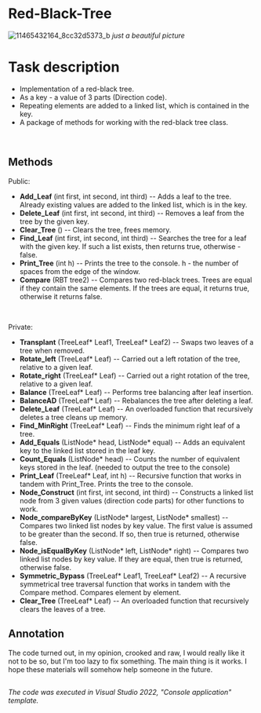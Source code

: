# Red-Black-Tree
![11465432164_8cc32d5373_b](https://user-images.githubusercontent.com/76991612/205485435-05a90e88-9116-4c97-ae21-36025fd14acb.jpg)
*just a beautiful picture*
# Task description
 - Implementation of a red-black tree.
 - As a key - a value of 3 parts (Direction code).
 - Repeating elements are added to a linked list, which is contained in the key.
 - A package of methods for working with the red-black tree class.
 
 
 &nbsp;



## Methods
Public:
- **Add_Leaf** (int first, int second, int third)  -- Adds a leaf to the tree. Already existing values are added to the linked list, which is in the key. 
- **Delete_Leaf** (int first, int second, int third)  --  Removes a leaf from the tree by the given key.
- **Clear_Tree** ()  -- Clears the tree, frees memory.
- **Find_Leaf** (int first, int second, int third) -- Searches the tree for a leaf with the given key. If such a list exists, then returns true, otherwise - false.
- **Print_Tree** (int h) -- Prints the tree to the console. h - the number of spaces from the edge of the window.
- **Compare** (RBT tree2) -- Compares two red-black trees. Trees are equal if they contain the same elements. If the trees are equal, it returns true, otherwise it returns false.

 &nbsp;

Private:
- **Transplant** (TreeLeaf* Leaf1, TreeLeaf* Leaf2) -- Swaps two leaves of a tree when removed.
- **Rotate_left** (TreeLeaf* Leaf) -- Carried out a left rotation of the tree, relative to a given leaf.
- **Rotate_right** (TreeLeaf* Leaf) -- Carried out a right rotation of the tree, relative to a given leaf.
- **Balance** (TreeLeaf* Leaf) -- Performs tree balancing after leaf insertion.
- **BalanceAD** (TreeLeaf* Leaf) -- Rebalances the tree after deleting a leaf.
- **Delete_Leaf** (TreeLeaf* Leaf) -- An overloaded function that recursively deletes a tree cleans up memory.
- **Find_MinRight** (TreeLeaf* Leaf) -- Finds the minimum right leaf of a tree.
- **Add_Equals** (ListNode* head, ListNode* equal) -- Adds an equivalent key to the linked list stored in the leaf key.
- **Count_Equals** (ListNode* head) -- Counts the number of equivalent keys stored in the leaf. (needed to output the tree to the console)
- **Print_Leaf** (TreeLeaf* Leaf, int h) -- Recursive function that works in tandem with Print_Tree. Prints the tree to the console.
- **Node_Construct** (int first, int second, int third) -- Constructs a linked list node from 3 given values (direction code parts) for other functions to work.
- **Node_compareByKey** (ListNode* largest, ListNode* smallest) -- Compares two linked list nodes by key value. The first value is assumed to be greater than the second. If so, then true is returned, otherwise false.
- **Node_isEqualByKey** (ListNode* left, ListNode* right) -- Compares two linked list nodes by key value. If they are equal, then true is returned, otherwise false.
- **Symmetric_Bypass** (TreeLeaf* Leaf1, TreeLeaf* Leaf2) -- A recursive symmetrical tree traversal function that works in tandem with the Compare method. Compares element by element.
- **Clear_Tree** (TreeLeaf* Leaf) -- An overloaded function that recursively clears the leaves of a tree.


## Annotation

The code turned out, in my opinion, crooked and raw, I would really like it not to be so, but I'm too lazy to fix something. The main thing is it works. I hope these materials will somehow help someone in the future.

##
*The code was executed in Visual Studio 2022, "Console application" template.*
